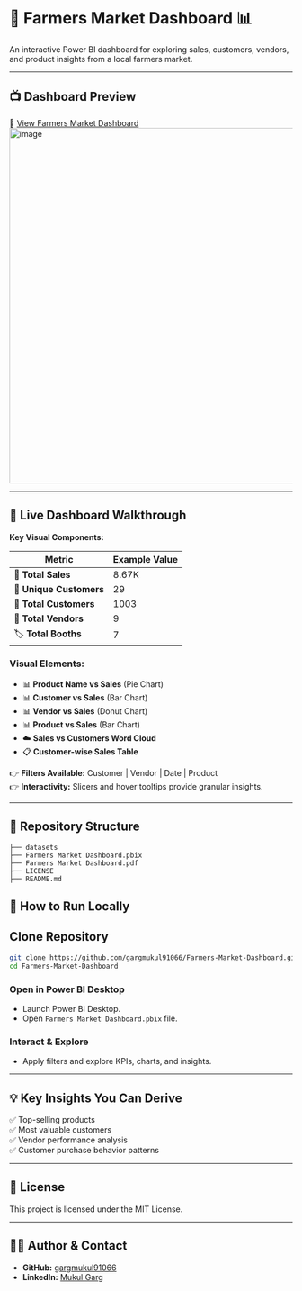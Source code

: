 # 🥕 Farmers Market Dashboard 📊  

An interactive Power BI dashboard for exploring sales, customers, vendors, and product insights from a local farmers market.

---

## 📺 Dashboard Preview

📄 [View Farmers Market Dashboard ](./Farmers%20Market%20Dashboard.pdf)
<img width="1124" height="632" alt="image" src="https://github.com/user-attachments/assets/1449132b-06d4-42fe-a965-f3fb39b362b8" />


---

## 🌟 Live Dashboard Walkthrough

**Key Visual Components:**

| Metric                    | Example Value |
|--------------------------|---------------|
| 🛒 **Total Sales**         | 8.67K         |
| 👥 **Unique Customers**    | 29            |
| 👤 **Total Customers**     | 1003          |
| 🏪 **Total Vendors**       | 9             |
| 🏷️ **Total Booths**        | 7             |

### Visual Elements:
- 📊 **Product Name vs Sales** (Pie Chart)  
- 📊 **Customer vs Sales** (Bar Chart)  
- 📊 **Vendor vs Sales** (Donut Chart)  
- 📊 **Product vs Sales** (Bar Chart)  
- ☁️ **Sales vs Customers Word Cloud**  
- 📋 **Customer-wise Sales Table**  

👉 **Filters Available:** Customer | Vendor | Date | Product  
👉 **Interactivity:** Slicers and hover tooltips provide granular insights.

---

## 📂 Repository Structure

```plaintext
├── datasets
├── Farmers Market Dashboard.pbix
├── Farmers Market Dashboard.pdf
├── LICENSE
├── README.md
```



## 🚀 How to Run Locally

## Clone Repository

```bash
git clone https://github.com/gargmukul91066/Farmers-Market-Dashboard.git
cd Farmers-Market-Dashboard
```

### Open in Power BI Desktop

- Launch Power BI Desktop.
- Open `Farmers Market Dashboard.pbix` file.

### Interact & Explore

- Apply filters and explore KPIs, charts, and insights.

---

## 💡 Key Insights You Can Derive

✅ Top-selling products  
✅ Most valuable customers  
✅ Vendor performance analysis  
✅ Customer purchase behavior patterns  

---

## 📜 License

This project is licensed under the MIT License.

---

## 🙋‍♂️ Author & Contact

- **GitHub:** [gargmukul91066](https://github.com/gargmukul91066)  
- **LinkedIn:** [Mukul Garg](https://www.linkedin.com/in/mukul-garg-5b533b245/)
